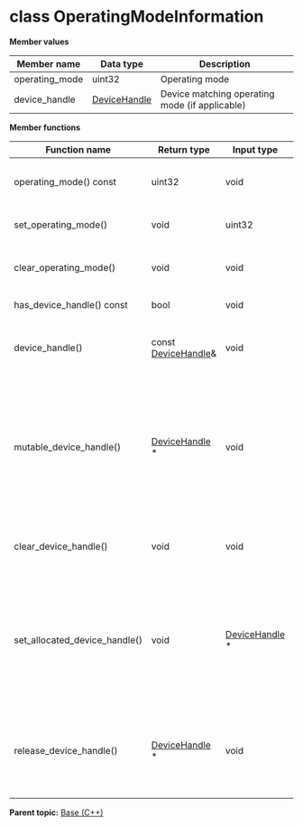 # class OperatingModeInformation

 **Member values** 

|Member name|Data type|Description|
|-----------|---------|-----------|
|operating\_mode|uint32|Operating mode|
|device\_handle| [DeviceHandle](../Common/DeviceHandle.md#)|Device matching operating mode \(if applicable\)|

 **Member functions** 

|Function name|Return type|Input type|Description|
|-------------|-----------|----------|-----------|
|operating\_mode\(\) const|uint32|void|Returns the current value of operating\_mode. If the operating\_mode is not set, returns 0.|
|set\_operating\_mode\(\)|void|uint32|Sets the value of operating\_mode. After calling this, operating\_mode\(\) will return value.|
|clear\_operating\_mode\(\)|void|void|Clears the value of operating\_mode. After calling this, operating\_mode\(\) will return the empty string/empty bytes.|
|has\_device\_handle\(\) const|bool|void|Returns true if device\_handle is set.|
|device\_handle\(\)|const [DeviceHandle](../Common/DeviceHandle.md#)&|void|Returns the current value of device\_handle. If device\_handle is not set, returns a [DeviceHandle](../Common/DeviceHandle.md#) with none of its fields set \(possibly device\_handle::default\_instance\(\)\).|
|mutable\_device\_handle\(\)| [DeviceHandle](../Common/DeviceHandle.md#) \*|void|Returns a pointer to the mutable [DeviceHandle](../Common/DeviceHandle.md#) object that stores the field's value. If the field was not set prior to the call, then the returned [DeviceHandle](../Common/DeviceHandle.md#) will have none of its fields set \(i.e. it will be identical to a newly-allocated [DeviceHandle](../Common/DeviceHandle.md#)\). After calling this, has\_device\_handle\(\) will return true and device\_handle\(\) will return a reference to the same instance of [DeviceHandle](../Common/DeviceHandle.md#).|
|clear\_device\_handle\(\)|void|void|Clears the value of the field. After calling this, has\_device\_handle\(\) will return false and device\_handle\(\) will return the default value.|
|set\_allocated\_device\_handle\(\)|void| [DeviceHandle](../Common/DeviceHandle.md#) \*|Sets the [DeviceHandle](../Common/DeviceHandle.md#) object to the field and frees the previous field value if it exists. If the [DeviceHandle](../Common/DeviceHandle.md#) pointer is not NULL, the message takes ownership of the allocated [DeviceHandle](../Common/DeviceHandle.md#) object and has\_ [DeviceHandle](../Common/DeviceHandle.md#)\(\) will return true. Otherwise, if the device\_handle is NULL, the behavior is the same as calling clear\_device\_handle\(\).|
|release\_device\_handle\(\)| [DeviceHandle](../Common/DeviceHandle.md#) \*|void|Releases the ownership of the field and returns the pointer of the [DeviceHandle](../Common/DeviceHandle.md#) object. After calling this, caller takes the ownership of the allocated [DeviceHandle](../Common/DeviceHandle.md#) object, has\_device\_handle\(\) will return false, and device\_handle\(\) will return the default value.|

**Parent topic:** [Base \(C++\)](../../summary_pages/Base.md)

